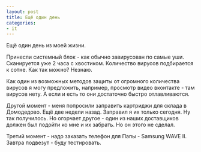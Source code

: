 ```yaml
---
layout: post
title: Ещё один день 
categories:
- it
---
```

Ещё один день из моей жизни.

Принесли системный блок - как обычно завирусован по самые уши. Сканируется уже 2 часа с хвостиком. Количество 
вирусов подбирается к сотне. Как так можно? Незнаю.

Как один из возможных методов защиты от огромного количества вирусов я могу предложить, например, просмотр видео 
вконтакте - там вирусов нету. А если и есть то они достаточно быстро отлавливаются.

Другой момент - меня попросили заправить картриджи для склада в Домодедово. Ещё две недели назад. Заправил я их 
только сегодня. Ну так получилось. Но огорчает другое - один из наших доставщиков должен был подойти ко мне и их 
забрать. Но он этого не сделал.

Третий момент - надо заказать телефон для Папы - Samsung WAVE II. Завтра подвезут - буду тестировать.
